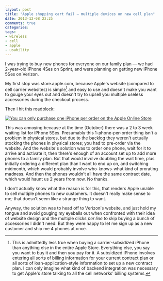 ```yaml
---
layout: post
title: "Apple shopping cart fail — multiple devices on new cell plan"
date: 2013-12-08 22:25
comments: true
categories: 
tags:
- wireless
- cell
- apple
- usability
---
```

I was trying to buy new phones for everyone on our family plan — we had 2-year-old iPhone 4Ses on Sprint, and were planning on getting new iPhone 5Ses on Verizon.

My first stop was store.apple.com, because Apple's website (compared to cell carrier websites) is simple[^1] and easy to use and doesn't make you want to gouge your eyes out and doesn't try to upsell you multiple useless accessories during the checkout process.

Then I hit this roadblock:

[![You can only purchase one iPhone per order on the Apple Online Store](http://farm8.staticflickr.com/7323/11232705516_37ec93131d_c.jpg)](http://www.flickr.com/photos/metamatt/11232705516/)

This was annoying because at the time (October) there was a 2 to 3 week waiting list for iPhone 5Ses. Presumably this 1-phone-per-order thing isn't a problem in physical stores, but due to the backlog they weren't actually stocking the phones in physical stores; you had to pre-order via the website. And the website's solution was to order one phone, wait for it to arrive and activate it, then there's enough of an account set up to add more phones to a family plan. But that would involve doubling the wait time, plus initially ordering a different plan than I want to end up on, and switching midmonth, which would probably involve who-knows-what kind of prorating madness. And then the phones wouldn't all have the same contract date, which would haunt us 2 years from now. No thanks.

I don't actually know what the reason is for this, that renders Apple unable to sell multiple phones to new customers. It doesn't really make sense to me; that doesn't seem like a strange thing to want.

Anyway, the solution was to head off to Verizon's website, and just hold my tongue and avoid gouging my eyeballs out when confronted with their idea of website design and the multiple clicks *per line* to skip buying a bunch of accessories I didn't need. But they were happy to let me sign up as a new customer and ship me 4 phones at once.

[^1]: This is admittedly less true when buying a carrier-subsidized iPhone than anything else in the entire Apple Store. Everything else, you say you want to buy it and then you pay for it. A subsidized iPhone involves entering all sorts of billing information for your current contract plan or all sorts of loan-application-style information to set up a new contract plan. I can only imagine what kind of backend integration was necessary to get Apple's store talking to all the cell networks' billing systems.
